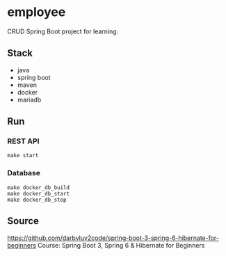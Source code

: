 # employee

CRUD Spring Boot project for learning.

## Stack

- java
- spring boot
- maven
- docker
- mariadb

## Run

### REST API

```
make start
```

### Database

```
make docker_db_build
make docker_db_start
make docker_db_stop
```

## Source

https://github.com/darbyluv2code/spring-boot-3-spring-6-hibernate-for-beginners
Course: Spring Boot 3, Spring 6 & Hibernate for Beginners
